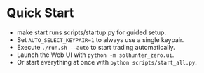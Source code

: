 # Quick Start

- make start runs scripts/startup.py for guided setup.
- Set `AUTO_SELECT_KEYPAIR=1` to always use a single keypair.
- Execute `./run.sh --auto` to start trading automatically.
- Launch the Web UI with `python -m solhunter_zero.ui`.
- Or start everything at once with `python scripts/start_all.py`.
